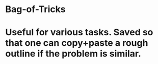 # Bag-of-Tricks
# Useful for various tasks. Saved so that one can copy+paste a rough outline if the problem is similar.
